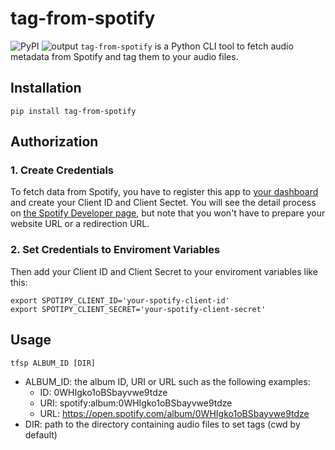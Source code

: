 # tag-from-spotify
![PyPI](https://img.shields.io/pypi/v/tag-from-spotify)
![output](https://user-images.githubusercontent.com/36166146/130316281-506d9210-1744-455a-9e47-82f98e1ef3ed.gif)
`tag-from-spotify` is a Python CLI tool to fetch audio metadata from Spotify and tag them to your audio files.

## Installation
```
pip install tag-from-spotify
```

## Authorization
### 1. Create Credentials
To fetch data from Spotify, you have to register this app to [your dashboard](https://developer.spotify.com/dashboard/applications) and create your Client ID and Client Sectet. You will see the detail process on [the Spotify Developer page](https://developer.spotify.com/documentation/general/guides/app-settings/), but note that you won't have to prepare your website URL or a redirection URL.
### 2. Set Credentials to Enviroment Variables
Then add your Client ID and Client Secret to your enviroment variables like this:
```
export SPOTIPY_CLIENT_ID='your-spotify-client-id'
export SPOTIPY_CLIENT_SECRET='your-spotify-client-secret'
```

## Usage
```
tfsp ALBUM_ID [DIR]
```
- ALBUM_ID: the album ID, URI or URL such as the following examples:
  - ID: 0WHIgko1oBSbayvwe9tdze
  - URI: spotify:album:0WHIgko1oBSbayvwe9tdze
  - URL: https://open.spotify.com/album/0WHIgko1oBSbayvwe9tdze
- DIR: path to the directory containing audio files to set tags (cwd by default)
